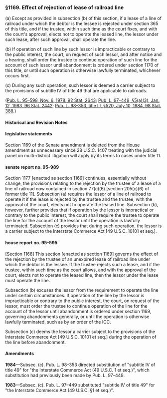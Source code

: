 ### §1169. Effect of rejection of lease of railroad line ###

[]()

(a) Except as provided in subsection (b) of this section, if a lease of a line of railroad under which the debtor is the lessee is rejected under section 365 of this title, and if the trustee, within such time as the court fixes, and with the court's approval, elects not to operate the leased line, the lessor under such lease, after such approval, shall operate the line.

[]()

(b) If operation of such line by such lessor is impracticable or contrary to the public interest, the court, on request of such lessor, and after notice and a hearing, shall order the trustee to continue operation of such line for the account of such lessor until abandonment is ordered under section 1170 of this title, or until such operation is otherwise lawfully terminated, whichever occurs first.

[]()

(c) During any such operation, such lessor is deemed a carrier subject to the provisions of subtitle IV of title 49 that are applicable to railroads.

([Pub. L. 95–598, Nov. 6, 1978, 92 Stat. 2643](/statviewer.htm?volume=92&page=2643); [Pub. L. 97–449, §5(a)(3), Jan. 12, 1983, 96 Stat. 2442](/statviewer.htm?volume=96&page=2442); [Pub. L. 98–353, title III, §520, July 10, 1984, 98 Stat. 388](/statviewer.htm?volume=98&page=388).)

#### Historical and Revision Notes ####

#### legislative statements ####

Section 1169 of the Senate amendment is deleted from the House amendment as unnecessary since 28 U.S.C. 1407 treating with the judicial panel on multi-district litigation will apply by its terms to cases under title 11.

#### senate report no. 95–989 ####

Section 1177 [enacted as section 1169] continues, essentially without change, the provisions relating to the rejection by the trustee of a lease of a line of railroad now contained in section 77(c)(6) [section 205(c)(6) of former title 11]. Subsection (a) requires the lessor of a line of railroad to operate it if the lease is rejected by the trustee and the trustee, with the approval of the court, elects not to operate the leased line. Subsection (b), however, further provides that if operation by the lessor is impractical or contrary to the public interest, the court shall require the trustee to operate the line for the account of the lessor until the operation is lawfully terminated. Subsection (c) provides that during such operation, the lessor is a carrier subject to the Interstate Commerce Act [49 U.S.C. 10101 et seq.].

#### house report no. 95–595 ####

[Section 1168] This section [enacted as section 1169] governs the effect of the rejection by the trustee of an unexpired lease of railroad line under which the debtor is the lessee. If the trustee rejects such a lease, and if the trustee, within such time as the court allows, and with the approval of the court, elects not to operate the leased line, then the lessor under the lease must operate the line.

Subsection (b) excuses the lessor from the requirement to operate the line under certain circumstances. If operation of the line by the lessor is impracticable or contrary to the public interest, the court, on request of the lessor, must order the trustee to continue operation of the line for the account of the lessor until abandonment is ordered under section 1169, governing abandonments generally, or until the operation is otherwise lawfully terminated, such as by an order of the ICC.

Subsection (c) deems the lessor a carrier subject to the provisions of the Interstate Commerce Act [49 U.S.C. 10101 et seq.] during the operation of the line before abandonment.

#### Amendments ####

**1984**—Subsec. (c). Pub. L. 98–353 directed substitution of "subtitle IV of title 49" for "the Interstate Commerce Act (49 U.S.C. 1 et seq.)", which substitution had previously been made by Pub. L. 97–449.

**1983**—Subsec. (c). Pub. L. 97–449 substituted "subtitle IV of title 49" for "the Interstate Commerce Act (49 U.S.C. §1 et seq.)".